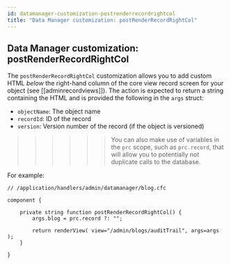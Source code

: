 ```yaml
---
id: datamanager-customization-postrenderrecordrightcol
title: "Data Manager customization: postRenderRecordRightCol"
---
```


## Data Manager customization: postRenderRecordRightCol

The `postRenderRecordRightCol` customization allows you to add custom HTML _below_ the right-hand column of the core view record screen for your object (see [[adminrecordviews]]). The action is expected to return a string containing the HTML and is provided the following in the `args` struct:

* `objectName`: The object name
* `recordId`: ID of the record
* `version`: Version number of the record (if the object is versioned)

>>>>>> You can also make use of variables in the `prc` scope, such as `prc.record`, that will allow you to potentially not duplicate calls to the database.

For example:

```luceescript
// /application/handlers/admin/datamanager/blog.cfc

component {

	private string function postRenderRecordRightCol() {
		args.blog = prc.record ?: "";

		return renderView( view="/admin/blogs/auditTrail", args=args );
	}

}
```

